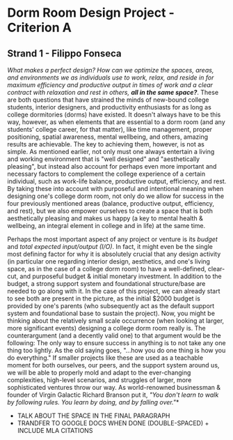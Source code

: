 # Dorm Room Design Project - Criterion A
## Strand 1 - Filippo Fonseca
_What makes a perfect design? How can we optimize the spaces, areas, and environments we as individuals use to work, relax, and reside in for maximum efficiency and productive output in times of work and a clear contract with relaxation and rest in others, **all in the same space?**_. These are both questions that have strained the minds of new-bound college students, interior designers, and productivity enthusiasts for as long as college dormitories (dorms) have existed. It doesn't always have to be this way, however, as when elements that are essential to a dorm room (and any students' college career, for that matter), like time management, proper positioning, spatial awareness, mental wellbeing, and others, amazing results are achievable. The key to achieving them, however, is not as simple. As mentioned earlier, not only must one always entertain a living and working environment that is "well designed" and "aesthetically pleasing", but instead also account for perhaps even more important and necessary factors to complement the college experience of a certain individual, such as work-life balance, productive output, efficiency, and rest. By taking these into account with purposeful and intentional meaning when designing one's college dorm room, not only do we allow for success in the four previously mentioned areas (balance, productive output, efficiency, and rest), but we also empower ourselves to create a space that is both aesthetically pleasing and makes us happy (a key to mental health & wellbeing, an integral element in college and in life) at the same time.

Perhaps the most important aspect of any project or venture is its *budget* and *total expected input/output (I/O)*. In fact, it might even be the single most defining factor for why it is absolutely crucial that any design activity (in particular one regarding interior design, aesthetics, and one's living space, as in the case of a college dorm room) to have a well-defined, clear-cut, and purposeful budget & initial monetary investment. In addition to the budget, a strong support system and foundational structure/base are needed to go along with it. In the case of this project, we can already start to see both are present in the picture, as the initial $2000 budget is provided by one's parents (who subsequently act as the default support system and foundational base to sustain the project). Now, you might be thinking about the relatively small scale occurrence (when looking at larger, more significant events) designing a college dorm room really is. The counterargument (and a decently valid one) to that argument would be the following: The only way to ensure success in anything is to not take any one thing too lightly. As the old saying goes, "...how you do one thing is how you do everything." If smaller projects like these are used as a teachable moment for both ourselves, our peers, and the support system around us, we will be able to properly mold and adapt to the ever-changing complexities, high-level scenarios, and struggles of larger, more sophisticated ventures throw our way. As world-renowned businessman & founder of Virgin Galactic Richard Branson put it, *"You don't learn to walk by following rules. You learn by doing, and by falling over."**

- TALK ABOUT THE SPACE IN THE FINAL PARAGRAPH
- TRANDFER TO GOOGLE DOCS WHEN DONE (DOUBLE-SPACED) + INCLUDE MLA CITATIONS